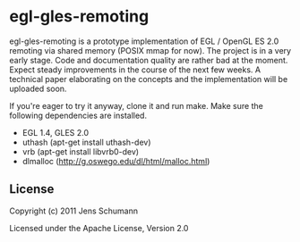 # egl-gles-remoting

egl-gles-remoting is a prototype implementation of EGL / OpenGL ES 2.0 remoting
via shared memory (POSIX mmap for now). The project is in a very early
stage. Code and documentation quality are rather bad at the moment. Expect
steady improvements in the course of the next few weeks. A technical paper
elaborating on the concepts and the implementation will be uploaded soon.

If you're eager to try it anyway, clone it and run make. Make sure the following
dependencies are installed.

- EGL 1.4, GLES 2.0
- uthash   (apt-get install uthash-dev)
- vrb      (apt-get install libvrb0-dev)
- dlmalloc (http://g.oswego.edu/dl/html/malloc.html)

## License

Copyright (c) 2011 Jens Schumann

Licensed under the Apache License, Version 2.0